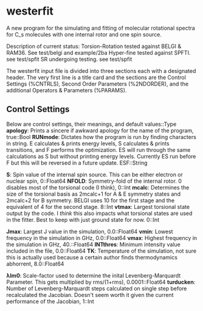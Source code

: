 # westerfit
A new program for the simulating and fitting of molecular rotational spectra for C_s molecules with one internal rotor and one spin source.

Description of current status:
Torsion-Rotation tested against BELGI & RAM36. See test/belgi and example/2ba
Hyper-fine tested against SPFTI. see test/spfit
SR undergoing testing. see test/spfit

The westerfit input file is divided into three sections each with a designated header. The very first line is a title card and the sections are the Control Settings (%CNTRLS), Second Order Parameters (%2NDORDER), and the additional Operators & Parameters (%PARAMS).

## Control Settings
Below are control settings, their meanings, and default values::Type
**apology**: Prints a sincere if awkward apology for the name of the program, true::Bool
**RUNmode**: Dictates how the program is run by finding characters in string. E calculates & prints energy levels, S calculates & prints transitions, and F performs the optimization. ES will run through the same calculations as S but without printing energy levels. Currently ES run before F but this will be reversed in a future update. ESF::String

**S**: Spin value of the internal spin source. This can be either electron or nuclear spin, 0::Float64
**NFOLD**: Symmetry-fold of the internal rotor. 0 disables most of the torsional code (I think),  0::Int
**mcalc**: Determines the size of the torsional basis as 2mcalc+1 for A & E symmetry states and 2mcalc+2 for B symmetry. BELGI uses 10 for the first stage and the equivalent of 4 for the second stage. 8::Int
**vtmax**: Largest torsional state output by the code. I *think* this also impacts what torsional states are used in the fitter. Best to keep with just ground state for now. 0::Int

**Jmax**: Largest J value in the simulation, 0.0::Float64
**νmin**: Lowest frequency in the simulation in GHz, 0.0::Float64
**νmax**: Highest frequency in the simulation in GHz, 40.::Float64
**INTthres**: Minimum intensity value included in the file, 0.0::Float64
**TK**: Temperature of the simulation, not sure this is actually used because a certain author finds thermodynamics abhorrent, 8.0::Float64

**λlm0**: Scale-factor used to determine the inital Levenberg-Marquardt Parameter. This gets multiplied by rms/(1+rms), 0.0001::Float64
**turducken**: Number of Levenberg-Marquardt steps calculated on single step before recalculated the Jacobian. Doesn't seem worth it given the current performance of the Jacobian, 1::Int


